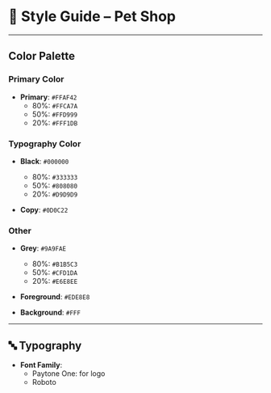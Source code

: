 # 🎨 Style Guide – Pet Shop

---

## Color Palette

### Primary Color

-   **Primary**: `#FFAF42`
    -   80%: `#FFCA7A`
    -   50%: `#FFD999`
    -   20%: `#FFF1DB`

### Typography Color

-   **Black**: `#000000`

    -   80%: `#333333`
    -   50%: `#808080`
    -   20%: `#D9D9D9`

-   **Copy**: `#0D0C22`

### Other

-   **Grey**: `#9A9FAE`

    -   80%: `#B1B5C3`
    -   50%: `#CFD1DA`
    -   20%: `#E6E8EE`

-   **Foreground**: `#EDE8E8`
-   **Background**: `#FFF`

---

## 🔤 Typography

-   **Font Family**:
    -   Paytone One: for logo
    -   Roboto
